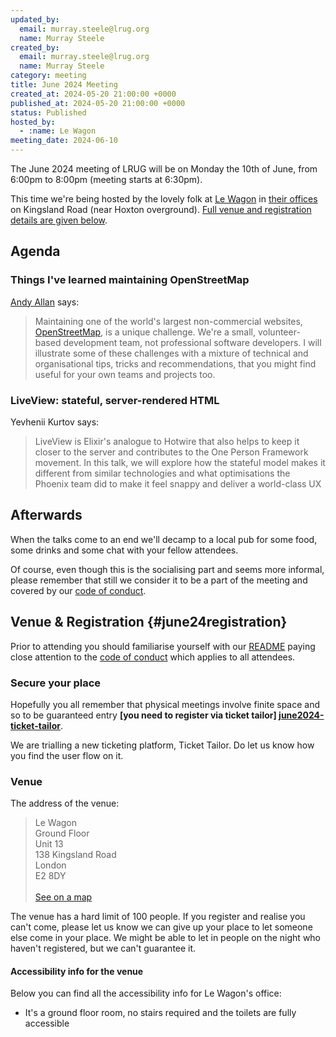 ```yaml
---
updated_by:
  email: murray.steele@lrug.org
  name: Murray Steele
created_by:
  email: murray.steele@lrug.org
  name: Murray Steele
category: meeting
title: June 2024 Meeting
created_at: 2024-05-20 21:00:00 +0000
published_at: 2024-05-20 21:00:00 +0000
status: Published
hosted_by:
  - :name: Le Wagon
meeting_date: 2024-06-10
---
```


The June 2024 meeting of LRUG will be on Monday the 10th of June, from 6:00pm
to 8:00pm (meeting starts at 6:30pm).

This time we're being hosted by the lovely folk at [Le
Wagon](https://business.lewagon.com) in [their offices][le-wagon-venue] on
Kingsland Road (near Hoxton overground). [Full venue and registration details
are given below](#june24registration).

## Agenda

### Things I've learned maintaining OpenStreetMap

[Andy Allan](https://www.gravitystorm.co.uk/) says:

> Maintaining one of the world's largest non-commercial websites,
> [OpenStreetMap](https://openstreetmap.org), is a unique challenge. We're a
> small, volunteer-based development team, not professional software
> developers. I will illustrate some of these challenges with a mixture of
> technical and organisational tips, tricks and recommendations, that you might
> find useful for your own teams and projects too.

### LiveView: stateful, server-rendered HTML

Yevhenii Kurtov says:

> LiveView is  Elixir's analogue to Hotwire that also helps to keep it closer
> to the server and contributes to the One Person Framework movement.  In this talk,
> we will explore how the stateful model makes it different from similar technologies
> and what optimisations the Phoenix team did to make it feel snappy and deliver a world-class UX

## Afterwards

When the talks come to an end we'll decamp to a local pub for some food, some
drinks and some chat with your fellow attendees.

Of course, even though this is the socialising part and seems more
informal, please remember that still we consider it to be a part of the
meeting and covered by our [code of conduct](http://readme.lrug.org/#code-of-conduct).

## Venue & Registration {#june24registration}

Prior to attending you should familiarise yourself with our
[README](http://readme.lrug.org/) paying close attention to the [code of
conduct](http://readme.lrug.org/#code-of-conduct) which applies to all
attendees.

### Secure your place

Hopefully you all remember that physical meetings involve finite space and so to
be guaranteed entry **[you need to register via ticket tailor]
[june2024-ticket-tailor]**.

We are trialling a new ticketing platform, Ticket Tailor. Do let us know how you
find the user flow on it.

### Venue

The address of the venue:

> Le Wagon<br/>Ground Floor<br/>Unit 13<br/>138 Kingsland Road<br/>London<br/>E2 8DY<br/><br/>[See on a map][le-wagon-venue]

The venue has a hard limit of 100 people.  If you register and realise you
can't come, please let us know we can give up your place to let someone else
come in your place.  We might be able to let in people on the night who haven't
registered, but we can't guarantee it.

#### Accessibility info for the venue

Below you can find all the accessibility info for Le Wagon's office:

- It's a ground floor room, no stairs required and the toilets are fully accessible

[le-wagon-venue]: https://maps.app.goo.gl/BcDikom6NDmqmKn76
[june2024-ticket-tailor]: https://buytickets.at/lrug/1266075
